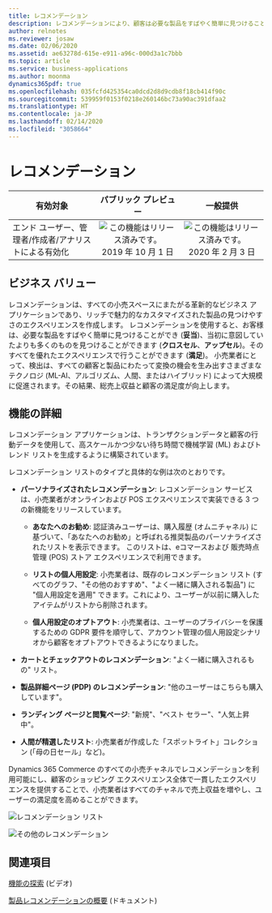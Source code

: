 ```yaml
---
title: レコメンデーション
description: レコメンデーションにより、顧客は必要な製品をすばやく簡単に見つけることができます。
author: relnotes
ms.reviewer: josaw
ms.date: 02/06/2020
ms.assetid: ae63278d-615e-e911-a96c-000d3a1c7bbb
ms.topic: article
ms.service: business-applications
ms.author: moonma
dynamics365pdf: true
ms.openlocfilehash: 035fcfd425354ca0dcd2d8d9cdb8f18cb414f90c
ms.sourcegitcommit: 539959f0153f0218e260146bc73a90ac391dfaa2
ms.translationtype: HT
ms.contentlocale: ja-JP
ms.lasthandoff: 02/14/2020
ms.locfileid: "3058664"
---
```

# <a name="recommendations"></a>レコメンデーション


| 有効対象    |  パブリック プレビュー | 一般提供 | 
| ---------- | :----------: |:----------: |
|エンド ユーザー、管理者/作成者/アナリストによる有効化|![この機能はリリース済みです。](/dynamics365-release-plan/media/green-checkmark.png "この機能はリリース済みです。") 2019 年 10 月 1 日| ![この機能はリリース済みです。](/dynamics365-release-plan/media/green-checkmark.png "この機能はリリース済みです。") 2020 年 2 月 3 日|


## <a name="business-value"></a>ビジネス バリュー
<!-- bv start -->
レコメンデーションは、すべての小売スペースにまたがる革新的なビジネス アプリケーションであり、リッチで魅力的なカスタマイズされた製品の見つけやすさのエクスペリエンスを作成します。 レコメンデーションを使用すると、お客様は、必要な製品をすばやく簡単に見つけることができ (**妥当**)、当初に意図していたよりも多くのものを見つけることができます (**クロスセル**、**アップセル**)。そのすべてを優れたエクスペリエンスで行うことができます (**満足**)。 小売業者にとって、検出は、すべての顧客と製品にわたって変換の機会を生み出すさまざまなテクノロジ (ML-AI、アルゴリズム、人間、またはハイブリッド) によって大規模に促進されます。その結果、総売上収益と顧客の満足度が向上します。
<!-- bv end -->



## <a name="feature-details"></a>機能の詳細
<!--feature detail start -->
レコメンデーション アプリケーションは、トランザクションデータと顧客の行動データを使用して、高スケールかつ少ない待ち時間で機械学習 (ML) およびトレンド リストを生成するように構築されています。

レコメンデーション リストのタイプと具体的な例は次のとおりです。

-  **パーソナライズされたレコメンデーション**: レコメンデーション サービスは、小売業者がオンラインおよび POS エクスペリエンスで実装できる 3 つの新機能をリリースしています。

   - **あなたへのお勧め**: 認証済みユーザーは、購入履歴 (オムニチャネル) に基づいて、「あなたへのお勧め」と呼ばれる推奨製品のパーソナライズされたリストを表示できます。 このリストは、eコマースおよび 販売時点管理 (POS) ストア エクスペリエンスで利用できます。 

   - **リストの個人用設定**: 小売業者は、既存のレコメンデーション リスト (すべてのグラフ、"その他のおすすめ"、"よく一緒に購入される製品") に "個人用設定を適用" できます。これにより、ユーザーが以前に購入したアイテムがリストから削除されます。  

   - **個人用設定のオプトアウト**: 小売業者は、ユーザーのプライバシーを保護するための GDPR 要件を順守して、アカウント管理の個人用設定シナリオから顧客をオプトアウトできるようになりました。

-  **カートとチェックアウトのレコメンデーション**: "よく一緒に購入されるもの" リスト。

-  **製品詳細ページ (PDP) のレコメンデーション**: "他のユーザーはこちらも購入しています"。

-  **ランディング ページと閲覧ページ**: "新規"、"ベスト セラー"、"人気上昇中"。

-  **人間が精選したリスト**: 小売業者が作成した「スポットライト」コレクション (「母の日セール」など)。

Dynamics 365 Commerce のすべての小売チャネルでレコメンデーションを利用可能にし、顧客のショッピング エクスペリエンス全体で一貫したエクスペリエンスを提供することで、小売業者はすべてのチャネルで売上収益を増やし、ユーザーの満足度を高めることができます。

![レコメンデーション リスト](media/recommendations_1.jpg "レコメンデーション リスト")

![その他のレコメンデーション](media/recommendations_2.png "その他のレコメンデーション")
<!--feature detail end -->










## <a name="see-also"></a>関連項目
[機能の探索](https://aka.ms/ROGC19RW2ROV4) (ビデオ)

[製品レコメンデーションの概要](https://docs.microsoft.com/dynamics365/commerce/product-recommendations) (ドキュメント)
